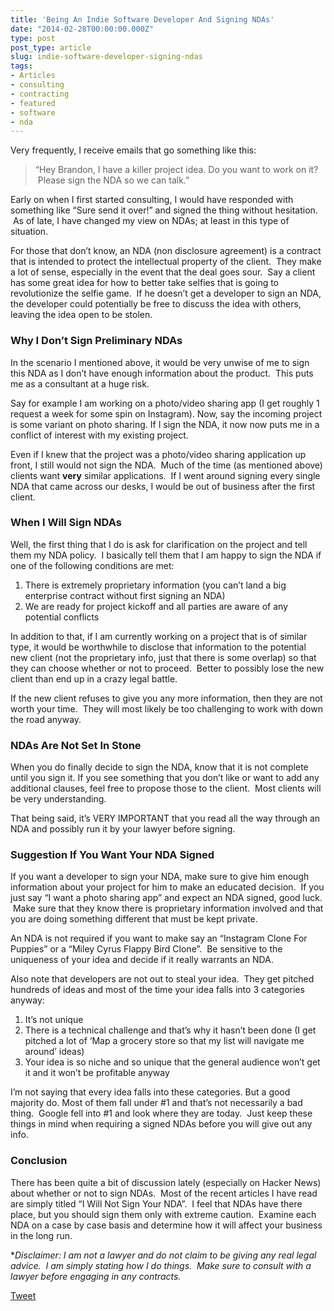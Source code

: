 ```yaml
---
title: 'Being An Indie Software Developer And Signing NDAs'
date: "2014-02-28T00:00:00.000Z"
type: post 
post_type: article
slug: indie-software-developer-signing-ndas
tags: 
- Articles
- consulting
- contracting
- featured
- software
- nda
---
```

Very frequently, I receive emails that go something like this:

> &#8220;Hey Brandon, I have a killer project idea. Do you want to work on it?  Please sign the NDA so we can talk.&#8221;

Early on when I first started consulting, I would have responded with something like &#8220;Sure send it over!&#8221; and signed the thing without hesitation.  As of late, I have changed my view on NDAs; at least in this type of situation.

For those that don&#8217;t know, an NDA (non disclosure agreement) is a contract that is intended to protect the intellectual property of the client.  They make a lot of sense, especially in the event that the deal goes sour.  Say a client has some great idea for how to better take selfies that is going to revolutionize the selfie game.  If he doesn&#8217;t get a developer to sign an NDA, the developer could potentially be free to discuss the idea with others, leaving the idea open to be stolen.

### Why I Don&#8217;t Sign Preliminary NDAs

In the scenario I mentioned above, it would be very unwise of me to sign this NDA as I don&#8217;t have enough information about the product.  This puts me as a consultant at a huge risk.

Say for example I am working on a photo/video sharing app (I get roughly 1 request a week for some spin on Instagram). Now, say the incoming project is some variant on photo sharing. If I sign the NDA, it now now puts me in a conflict of interest with my existing project.

Even if I knew that the project was a photo/video sharing application up front, I still would not sign the NDA.  Much of the time (as mentioned above) clients want **very** similar applications.  If I went around signing every single NDA that came across our desks, I would be out of business after the first client.

### When I Will Sign NDAs

Well, the first thing that I do is ask for clarification on the project and tell them my NDA policy.  I basically tell them that I am happy to sign the NDA if one of the following conditions are met:

  1. There is extremely proprietary information (you can&#8217;t land a big enterprise contract without first signing an NDA)
  2. We are ready for project kickoff and all parties are aware of any potential conflicts

In addition to that, if I am currently working on a project that is of similar type, it would be worthwhile to disclose that information to the potential new client (not the proprietary info, just that there is some overlap) so that they can choose whether or not to proceed.  Better to possibly lose the new client than end up in a crazy legal battle.

If the new client refuses to give you any more information, then they are not worth your time.  They will most likely be too challenging to work with down the road anyway.

### NDAs Are Not Set In Stone

When you do finally decide to sign the NDA, know that it is not complete until you sign it. If you see something that you don&#8217;t like or want to add any additional clauses, feel free to propose those to the client.  Most clients will be very understanding.

That being said, it&#8217;s VERY IMPORTANT that you read all the way through an NDA and possibly run it by your lawyer before signing.

### Suggestion If You Want Your NDA Signed

If you want a developer to sign your NDA, make sure to give him enough information about your project for him to make an educated decision.  If you just say &#8220;I want a photo sharing app&#8221; and expect an NDA signed, good luck.  Make sure that they know there is proprietary information involved and that you are doing something different that must be kept private.

An NDA is not required if you want to make say an &#8220;Instagram Clone For Puppies&#8221; or a &#8220;Miley Cyrus Flappy Bird Clone&#8221;.  Be sensitive to the uniqueness of your idea and decide if it really warrants an NDA.

Also note that developers are not out to steal your idea.  They get pitched hundreds of ideas and most of the time your idea falls into 3 categories anyway:

  1. It&#8217;s not unique
  2. There is a technical challenge and that&#8217;s why it hasn&#8217;t been done (I get pitched a lot of &#8216;Map a grocery store so that my list will navigate me around&#8217; ideas)
  3. Your idea is so niche and so unique that the general audience won&#8217;t get it and it won&#8217;t be profitable anyway

I&#8217;m not saying that every idea falls into these categories. But a good majority do. Most of them fall under #1 and that&#8217;s not necessarily a bad thing.  Google fell into #1 and look where they are today.  Just keep these things in mind when requiring a signed NDAs before you will give out any info.

### Conclusion

There has been quite a bit of discussion lately (especially on Hacker News) about whether or not to sign NDAs.  Most of the recent articles I have read are simply titled &#8220;I Will Not Sign Your NDA&#8221;.  I feel that NDAs have there place, but you should sign them only with extreme caution.  Examine each NDA on a case by case basis and determine how it will affect your business in the long run.

**Disclaimer: I am not a lawyer and do not claim to be giving any real legal advice.  I am simply stating how I do things.  Make sure to consult with a lawyer before engaging in any contracts.*

<div style="">
  <a href="http://twitter.com/share" class="twitter-share-button" data-count="horizontal" data-text="Being An Indie Software Developer And Signing NDAs" data-url="http://brandontreb.com/indie-software-developer-signing-ndas"  data-via="brandontreb" data-related="brandontreb:">Tweet</a>
</div>
